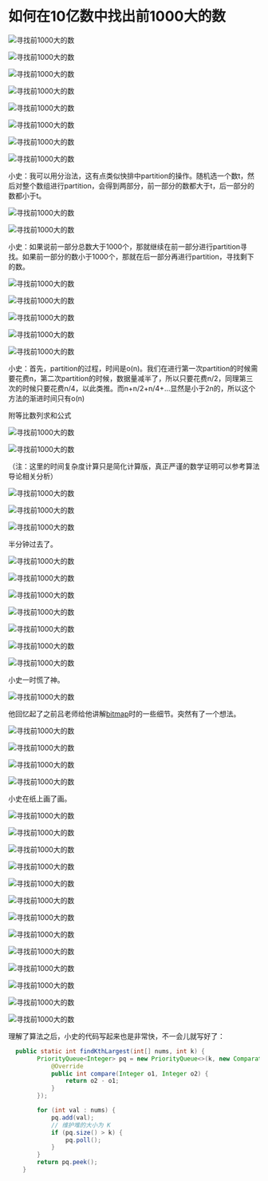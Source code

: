 # 如何在10亿数中找出前1000大的数

![寻找前1000大的数](http://gitlab.wsh-study.com/xp-study/LeeteCode/blob/master/TopK问题/images/寻找前1000大的数/寻找前1000大的数1.jpg)

![寻找前1000大的数](http://gitlab.wsh-study.com/xp-study/LeeteCode/blob/master/TopK问题/images/寻找前1000大的数/寻找前1000大的数2.jpg)

![寻找前1000大的数](http://gitlab.wsh-study.com/xp-study/LeeteCode/blob/master/TopK问题/images/寻找前1000大的数/寻找前1000大的数3.jpg)

![寻找前1000大的数](http://gitlab.wsh-study.com/xp-study/LeeteCode/blob/master/TopK问题/images/寻找前1000大的数/寻找前1000大的数4.jpg)

![寻找前1000大的数](http://gitlab.wsh-study.com/xp-study/LeeteCode/blob/master/TopK问题/images/寻找前1000大的数/寻找前1000大的数5.jpg)

![寻找前1000大的数](http://gitlab.wsh-study.com/xp-study/LeeteCode/blob/master/TopK问题/images/寻找前1000大的数/寻找前1000大的数6.jpg)

![寻找前1000大的数](http://gitlab.wsh-study.com/xp-study/LeeteCode/blob/master/TopK问题/images/寻找前1000大的数/寻找前1000大的数7.jpg)

![寻找前1000大的数](http://gitlab.wsh-study.com/xp-study/LeeteCode/blob/master/TopK问题/images/寻找前1000大的数/寻找前1000大的数8.jpg)

小史：我可以用分治法，这有点类似快排中partition的操作。随机选一个数t，然后对整个数组进行partition，会得到两部分，前一部分的数都大于t，后一部分的数都小于t。

![寻找前1000大的数](http://gitlab.wsh-study.com/xp-study/LeeteCode/blob/master/TopK问题/images/寻找前1000大的数/寻找前1000大的数9.jpg)

![寻找前1000大的数](http://gitlab.wsh-study.com/xp-study/LeeteCode/blob/master/TopK问题/images/寻找前1000大的数/寻找前1000大的数10.jpg)

小史：如果说前一部分总数大于1000个，那就继续在前一部分进行partition寻找。如果前一部分的数小于1000个，那就在后一部分再进行partition，寻找剩下的数。

![寻找前1000大的数](http://gitlab.wsh-study.com/xp-study/LeeteCode/blob/master/TopK问题/images/寻找前1000大的数/寻找前1000大的数11.jpg)

![寻找前1000大的数](http://gitlab.wsh-study.com/xp-study/LeeteCode/blob/master/TopK问题/images/寻找前1000大的数/寻找前1000大的数12.jpg)

![寻找前1000大的数](http://gitlab.wsh-study.com/xp-study/LeeteCode/blob/master/TopK问题/images/寻找前1000大的数/寻找前1000大的数13.jpg)

![寻找前1000大的数](http://gitlab.wsh-study.com/xp-study/LeeteCode/blob/master/TopK问题/images/寻找前1000大的数/寻找前1000大的数14.jpg)

![寻找前1000大的数](http://gitlab.wsh-study.com/xp-study/LeeteCode/blob/master/TopK问题/images/寻找前1000大的数/寻找前1000大的数15.jpg)

小史：首先，partition的过程，时间是o(n)。我们在进行第一次partition的时候需要花费n，第二次partition的时候，数据量减半了，所以只要花费n/2，同理第三次的时候只要花费n/4，以此类推。而n+n/2+n/4+...显然是小于2n的，所以这个方法的渐进时间只有o(n)

附等比数列求和公式

![寻找前1000大的数](http://gitlab.wsh-study.com/xp-study/LeeteCode/blob/master/TopK问题/images/寻找前1000大的数/寻找前1000大的数16.jpg)

![寻找前1000大的数](http://gitlab.wsh-study.com/xp-study/LeeteCode/blob/master/TopK问题/images/寻找前1000大的数/寻找前1000大的数17.jpg)

（注：这里的时间复杂度计算只是简化计算版，真正严谨的数学证明可以参考算法导论相关分析）

![寻找前1000大的数](http://gitlab.wsh-study.com/xp-study/LeeteCode/blob/master/TopK问题/images/寻找前1000大的数/寻找前1000大的数18.jpg)

![寻找前1000大的数](http://gitlab.wsh-study.com/xp-study/LeeteCode/blob/master/TopK问题/images/寻找前1000大的数/寻找前1000大的数19.jpg)

![寻找前1000大的数](http://gitlab.wsh-study.com/xp-study/LeeteCode/blob/master/TopK问题/images/寻找前1000大的数/寻找前1000大的数20.jpg)

半分钟过去了。

![寻找前1000大的数](http://gitlab.wsh-study.com/xp-study/LeeteCode/blob/master/TopK问题/images/寻找前1000大的数/寻找前1000大的数21.jpg)

![寻找前1000大的数](http://gitlab.wsh-study.com/xp-study/LeeteCode/blob/master/TopK问题/images/寻找前1000大的数/寻找前1000大的数22.jpg)

![寻找前1000大的数](http://gitlab.wsh-study.com/xp-study/LeeteCode/blob/master/TopK问题/images/寻找前1000大的数/寻找前1000大的数23.jpg)

![寻找前1000大的数](http://gitlab.wsh-study.com/xp-study/LeeteCode/blob/master/TopK问题/images/寻找前1000大的数/寻找前1000大的数24.jpg)

![寻找前1000大的数](http://gitlab.wsh-study.com/xp-study/LeeteCode/blob/master/TopK问题/images/寻找前1000大的数/寻找前1000大的数25.jpg)

![寻找前1000大的数](http://gitlab.wsh-study.com/xp-study/LeeteCode/blob/master/TopK问题/images/寻找前1000大的数/寻找前1000大的数26.jpg)

![寻找前1000大的数](http://gitlab.wsh-study.com/xp-study/LeeteCode/blob/master/TopK问题/images/寻找前1000大的数/寻找前1000大的数27.jpg)

小史一时慌了神。

![寻找前1000大的数](http://gitlab.wsh-study.com/xp-study/LeeteCode/blob/master/TopK问题/images/寻找前1000大的数/寻找前1000大的数28.jpg)

他回忆起了之前吕老师给他讲解[bitmap](http://mp.weixin.qq.com/s?__biz=MzIzMTE1ODkyNQ==&mid=2649409856&idx=1&sn=448772acaf9b2f1a87f4d7c1caf4caa9&chksm=f0b60ca2c7c185b4cb93d0deffed461e6ba3e421e362c17102415e351a496792fa26e0282dc0&scene=21#wechat_redirect)时的一些细节。突然有了一个想法。

![寻找前1000大的数](http://gitlab.wsh-study.com/xp-study/LeeteCode/blob/master/TopK问题/images/寻找前1000大的数/寻找前1000大的数29.jpg)

![寻找前1000大的数](http://gitlab.wsh-study.com/xp-study/LeeteCode/blob/master/TopK问题/images/寻找前1000大的数/寻找前1000大的数30.jpg)

![寻找前1000大的数](http://gitlab.wsh-study.com/xp-study/LeeteCode/blob/master/TopK问题/images/寻找前1000大的数/寻找前1000大的数31.jpg)

![寻找前1000大的数](http://gitlab.wsh-study.com/xp-study/LeeteCode/blob/master/TopK问题/images/寻找前1000大的数/寻找前1000大的数32.jpg)

小史在纸上画了画。

![寻找前1000大的数](http://gitlab.wsh-study.com/xp-study/LeeteCode/blob/master/TopK问题/images/寻找前1000大的数/寻找前1000大的数33.jpg)

![寻找前1000大的数](http://gitlab.wsh-study.com/xp-study/LeeteCode/blob/master/TopK问题/images/寻找前1000大的数/寻找前1000大的数34.jpg)

![寻找前1000大的数](http://gitlab.wsh-study.com/xp-study/LeeteCode/blob/master/TopK问题/images/寻找前1000大的数/寻找前1000大的数35.jpg)

![寻找前1000大的数](http://gitlab.wsh-study.com/xp-study/LeeteCode/blob/master/TopK问题/images/寻找前1000大的数/寻找前1000大的数36.jpg)

![寻找前1000大的数](http://gitlab.wsh-study.com/xp-study/LeeteCode/blob/master/TopK问题/images/寻找前1000大的数/寻找前1000大的数37.jpg)

![寻找前1000大的数](http://gitlab.wsh-study.com/xp-study/LeeteCode/blob/master/TopK问题/images/寻找前1000大的数/寻找前1000大的数38.jpg)

![寻找前1000大的数](http://gitlab.wsh-study.com/xp-study/LeeteCode/blob/master/TopK问题/images/寻找前1000大的数/寻找前1000大的数39.jpg)

![寻找前1000大的数](http://gitlab.wsh-study.com/xp-study/LeeteCode/blob/master/TopK问题/images/寻找前1000大的数/寻找前1000大的数40.jpg)

![寻找前1000大的数](http://gitlab.wsh-study.com/xp-study/LeeteCode/blob/master/TopK问题/images/寻找前1000大的数/寻找前1000大的数41.jpg)

![寻找前1000大的数](http://gitlab.wsh-study.com/xp-study/LeeteCode/blob/master/TopK问题/images/寻找前1000大的数/寻找前1000大的数42.jpg)

![寻找前1000大的数](http://gitlab.wsh-study.com/xp-study/LeeteCode/blob/master/TopK问题/images/寻找前1000大的数/寻找前1000大的数43.jpg)

![寻找前1000大的数](http://gitlab.wsh-study.com/xp-study/LeeteCode/blob/master/TopK问题/images/寻找前1000大的数/寻找前1000大的数44.jpg)

![寻找前1000大的数](http://gitlab.wsh-study.com/xp-study/LeeteCode/blob/master/TopK问题/images/寻找前1000大的数/寻找前1000大的数45.jpg)

理解了算法之后，小史的代码写起来也是非常快，不一会儿就写好了：

```java
  public static int findKthLargest(int[] nums, int k) {
        PriorityQueue<Integer> pq = new PriorityQueue<>(k, new Comparator<Integer>() {
            @Override
            public int compare(Integer o1, Integer o2) {
                return o2 - o1;
            }
        });

        for (int val : nums) {
            pq.add(val);
            // 维护堆的大小为 K
            if (pq.size() > k) {
                pq.poll();
            }
        }
        return pq.peek();
    }
```

